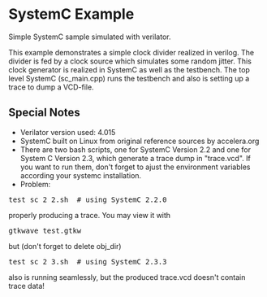 # SystemC Example
Simple SystemC sample simulated with verilator.

This example demonstrates a simple clock divider realized in verilog. The divider is fed by a clock source which simulates some random jitter.
This clock generator is realized in SystemC as well as the testbench. The top level SystemC (sc_main.cpp) runs the testbench and
also is setting up a trace to dump a VCD-file.

## Special Notes
* Verilator version used: 4.015
* SystemC built on Linux from original reference sources by accelera.org
* There are two bash scripts, one for SystemC Version 2.2 and one for System C Version 2.3, which generate a trace dump in "trace.vcd".
If you want to run them, don't forget to ajust the environment variables according your systemc installation.
* Problem: 
<pre>test_sc_2_2.sh  # using SystemC 2.2.0 </pre>
properly producing a trace. You may view it with
<pre>gtkwave test.gtkw</pre>
but (don't forget to delete obj_dir)
<pre>test_sc_2_3.sh  # using SystemC 2.3.3</pre>
also is running seamlessly, but the produced trace.vcd doesn't contain trace data!
